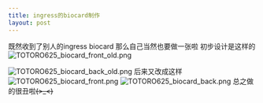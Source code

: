 ```yaml
---
title: ingress的biocard制作
layout: post
---
```

既然收到了别人的ingress biocard
那么自己当然也要做一张啦
初步设计是这样的
![TOTORO625_biocard_front_old.png][1]


<!--more-->


![TOTORO625_biocard_back_old.png][2]
后来又改成这样
![TOTORO625_biocard_front.png][3]
![TOTORO625_biocard_back.png][4]
总之做的很丑啦~~~~(>_<)~~~~




[1]: https://img.totoro.pub/blog/ingress/jErk.png
[2]: https://img.totoro.pub/blog/ingress/jyM9.png
[3]: https://img.totoro.pub/blog/ingress/jrbH.png
[4]: https://img.totoro.pub/blog/ingress/jUAW.png